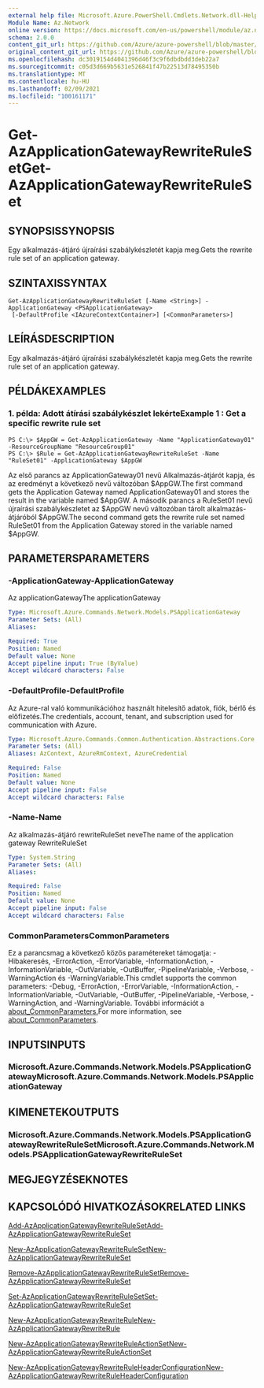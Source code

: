 ```yaml
---
external help file: Microsoft.Azure.PowerShell.Cmdlets.Network.dll-Help.xml
Module Name: Az.Network
online version: https://docs.microsoft.com/en-us/powershell/module/az.network/get-azapplicationgatewayrewriteruleset
schema: 2.0.0
content_git_url: https://github.com/Azure/azure-powershell/blob/master/src/Network/Network/help/Get-AzApplicationGatewayRewriteRuleSet.md
original_content_git_url: https://github.com/Azure/azure-powershell/blob/master/src/Network/Network/help/Get-AzApplicationGatewayRewriteRuleSet.md
ms.openlocfilehash: dc3019154d4041396d46f3c9f6dbdbdd3deb22a7
ms.sourcegitcommit: c05d3d669b5631e526841f47b22513d78495350b
ms.translationtype: MT
ms.contentlocale: hu-HU
ms.lasthandoff: 02/09/2021
ms.locfileid: "100161171"
---
```

# <span data-ttu-id="f1a31-101">Get-AzApplicationGatewayRewriteRuleSet</span><span class="sxs-lookup"><span data-stu-id="f1a31-101">Get-AzApplicationGatewayRewriteRuleSet</span></span>

## <span data-ttu-id="f1a31-102">SYNOPSIS</span><span class="sxs-lookup"><span data-stu-id="f1a31-102">SYNOPSIS</span></span>
<span data-ttu-id="f1a31-103">Egy alkalmazás-átjáró újraírási szabálykészletét kapja meg.</span><span class="sxs-lookup"><span data-stu-id="f1a31-103">Gets the rewrite rule set of an application gateway.</span></span>

## <span data-ttu-id="f1a31-104">SZINTAXIS</span><span class="sxs-lookup"><span data-stu-id="f1a31-104">SYNTAX</span></span>

```
Get-AzApplicationGatewayRewriteRuleSet [-Name <String>] -ApplicationGateway <PSApplicationGateway>
 [-DefaultProfile <IAzureContextContainer>] [<CommonParameters>]
```

## <span data-ttu-id="f1a31-105">LEÍRÁS</span><span class="sxs-lookup"><span data-stu-id="f1a31-105">DESCRIPTION</span></span>
<span data-ttu-id="f1a31-106">Egy alkalmazás-átjáró újraírási szabálykészletét kapja meg.</span><span class="sxs-lookup"><span data-stu-id="f1a31-106">Gets the rewrite rule set of an application gateway.</span></span>

## <span data-ttu-id="f1a31-107">PÉLDÁK</span><span class="sxs-lookup"><span data-stu-id="f1a31-107">EXAMPLES</span></span>

### <span data-ttu-id="f1a31-108">1. példa: Adott átírási szabálykészlet lekérte</span><span class="sxs-lookup"><span data-stu-id="f1a31-108">Example 1 : Get a specific rewrite rule set</span></span>
```
PS C:\> $AppGW = Get-AzApplicationGateway -Name "ApplicationGateway01" -ResourceGroupName "ResourceGroup01"
PS C:\> $Rule = Get-AzApplicationGatewayRewriteRuleSet -Name "RuleSet01" -ApplicationGateway $AppGW
```

<span data-ttu-id="f1a31-109">Az első parancs az ApplicationGateway01 nevű Alkalmazás-átjárót kapja, és az eredményt a következő nevű változóban $AppGW.</span><span class="sxs-lookup"><span data-stu-id="f1a31-109">The first command gets the Application Gateway named ApplicationGateway01 and stores the result in the variable named $AppGW.</span></span>
<span data-ttu-id="f1a31-110">A második parancs a RuleSet01 nevű újraírási szabálykészletet az $AppGW nevű változóban tárolt alkalmazás-átjáróból $AppGW.</span><span class="sxs-lookup"><span data-stu-id="f1a31-110">The second command gets the rewrite rule set named RuleSet01 from the Application Gateway stored in the variable named $AppGW.</span></span>

## <span data-ttu-id="f1a31-111">PARAMETERS</span><span class="sxs-lookup"><span data-stu-id="f1a31-111">PARAMETERS</span></span>

### <span data-ttu-id="f1a31-112">-ApplicationGateway</span><span class="sxs-lookup"><span data-stu-id="f1a31-112">-ApplicationGateway</span></span>
<span data-ttu-id="f1a31-113">Az applicationGateway</span><span class="sxs-lookup"><span data-stu-id="f1a31-113">The applicationGateway</span></span>

```yaml
Type: Microsoft.Azure.Commands.Network.Models.PSApplicationGateway
Parameter Sets: (All)
Aliases:

Required: True
Position: Named
Default value: None
Accept pipeline input: True (ByValue)
Accept wildcard characters: False
```

### <span data-ttu-id="f1a31-114">-DefaultProfile</span><span class="sxs-lookup"><span data-stu-id="f1a31-114">-DefaultProfile</span></span>
<span data-ttu-id="f1a31-115">Az Azure-ral való kommunikációhoz használt hitelesítő adatok, fiók, bérlő és előfizetés.</span><span class="sxs-lookup"><span data-stu-id="f1a31-115">The credentials, account, tenant, and subscription used for communication with Azure.</span></span>

```yaml
Type: Microsoft.Azure.Commands.Common.Authentication.Abstractions.Core.IAzureContextContainer
Parameter Sets: (All)
Aliases: AzContext, AzureRmContext, AzureCredential

Required: False
Position: Named
Default value: None
Accept pipeline input: False
Accept wildcard characters: False
```

### <span data-ttu-id="f1a31-116">-Name</span><span class="sxs-lookup"><span data-stu-id="f1a31-116">-Name</span></span>
<span data-ttu-id="f1a31-117">Az alkalmazás-átjáró rewriteRuleSet neve</span><span class="sxs-lookup"><span data-stu-id="f1a31-117">The name of the application gateway RewriteRuleSet</span></span>

```yaml
Type: System.String
Parameter Sets: (All)
Aliases:

Required: False
Position: Named
Default value: None
Accept pipeline input: False
Accept wildcard characters: False
```

### <span data-ttu-id="f1a31-118">CommonParameters</span><span class="sxs-lookup"><span data-stu-id="f1a31-118">CommonParameters</span></span>
<span data-ttu-id="f1a31-119">Ez a parancsmag a következő közös paramétereket támogatja: -Hibakeresés, -ErrorAction, -ErrorVariable, -InformationAction, -InformationVariable, -OutVariable, -OutBuffer, -PipelineVariable, -Verbose, -WarningAction és -WarningVariable.</span><span class="sxs-lookup"><span data-stu-id="f1a31-119">This cmdlet supports the common parameters: -Debug, -ErrorAction, -ErrorVariable, -InformationAction, -InformationVariable, -OutVariable, -OutBuffer, -PipelineVariable, -Verbose, -WarningAction, and -WarningVariable.</span></span> <span data-ttu-id="f1a31-120">További információt a [about_CommonParameters.](http://go.microsoft.com/fwlink/?LinkID=113216)</span><span class="sxs-lookup"><span data-stu-id="f1a31-120">For more information, see [about_CommonParameters](http://go.microsoft.com/fwlink/?LinkID=113216).</span></span>

## <span data-ttu-id="f1a31-121">INPUTS</span><span class="sxs-lookup"><span data-stu-id="f1a31-121">INPUTS</span></span>

### <span data-ttu-id="f1a31-122">Microsoft.Azure.Commands.Network.Models.PSApplicationGateway</span><span class="sxs-lookup"><span data-stu-id="f1a31-122">Microsoft.Azure.Commands.Network.Models.PSApplicationGateway</span></span>

## <span data-ttu-id="f1a31-123">KIMENETEK</span><span class="sxs-lookup"><span data-stu-id="f1a31-123">OUTPUTS</span></span>

### <span data-ttu-id="f1a31-124">Microsoft.Azure.Commands.Network.Models.PSApplicationGatewayRewriteRuleSet</span><span class="sxs-lookup"><span data-stu-id="f1a31-124">Microsoft.Azure.Commands.Network.Models.PSApplicationGatewayRewriteRuleSet</span></span>

## <span data-ttu-id="f1a31-125">MEGJEGYZÉSEK</span><span class="sxs-lookup"><span data-stu-id="f1a31-125">NOTES</span></span>

## <span data-ttu-id="f1a31-126">KAPCSOLÓDÓ HIVATKOZÁSOK</span><span class="sxs-lookup"><span data-stu-id="f1a31-126">RELATED LINKS</span></span>

[<span data-ttu-id="f1a31-127">Add-AzApplicationGatewayRewriteRuleSet</span><span class="sxs-lookup"><span data-stu-id="f1a31-127">Add-AzApplicationGatewayRewriteRuleSet</span></span>](./Add-AzApplicationGatewayRewriteRuleSet.md)

[<span data-ttu-id="f1a31-128">New-AzApplicationGatewayRewriteRuleSet</span><span class="sxs-lookup"><span data-stu-id="f1a31-128">New-AzApplicationGatewayRewriteRuleSet</span></span>](./New-AzApplicationGatewayRewriteRuleSet.md)

[<span data-ttu-id="f1a31-129">Remove-AzApplicationGatewayRewriteRuleSet</span><span class="sxs-lookup"><span data-stu-id="f1a31-129">Remove-AzApplicationGatewayRewriteRuleSet</span></span>](./Remove-AzApplicationGatewayRewriteRuleSet.md)

[<span data-ttu-id="f1a31-130">Set-AzApplicationGatewayRewriteRuleSet</span><span class="sxs-lookup"><span data-stu-id="f1a31-130">Set-AzApplicationGatewayRewriteRuleSet</span></span>](./Set-AzApplicationGatewayRewriteRuleSet.md)

[<span data-ttu-id="f1a31-131">New-AzApplicationGatewayRewriteRule</span><span class="sxs-lookup"><span data-stu-id="f1a31-131">New-AzApplicationGatewayRewriteRule</span></span>](./New-AzApplicationGatewayRewriteRule.md)

[<span data-ttu-id="f1a31-132">New-AzApplicationGatewayRewriteRuleActionSet</span><span class="sxs-lookup"><span data-stu-id="f1a31-132">New-AzApplicationGatewayRewriteRuleActionSet</span></span>](./New-AzApplicationGatewayRewriteRuleActionSet.md)

[<span data-ttu-id="f1a31-133">New-AzApplicationGatewayRewriteRuleHeaderConfiguration</span><span class="sxs-lookup"><span data-stu-id="f1a31-133">New-AzApplicationGatewayRewriteRuleHeaderConfiguration</span></span>](./New-AzApplicationGatewayRewriteRuleHeaderConfiguration.md)
